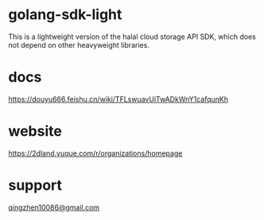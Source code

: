 # golang-sdk-light
This is a lightweight version of the halal cloud storage API SDK, which does not depend on other heavyweight libraries.

# docs
https://douyu666.feishu.cn/wiki/TFLswuavUiTwADkWnY1cafqunKh

# website
https://2dland.yuque.com/r/organizations/homepage

# support
qingzhen10086@gmail.com
